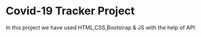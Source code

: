 # Covid-19 Tracker Project


In this project we have used HTML,CSS,Bootstrap & JS with the help of API
